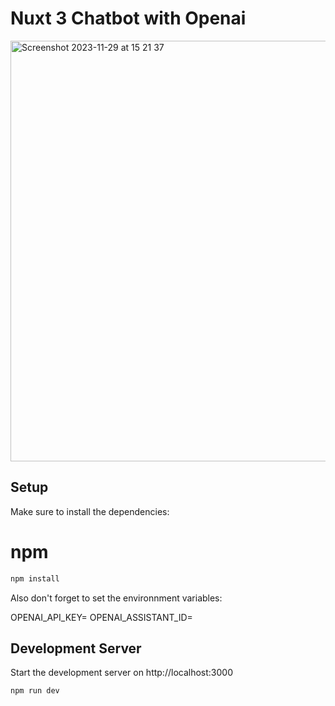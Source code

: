 # Nuxt 3 Chatbot with Openai

<img width="673" alt="Screenshot 2023-11-29 at 15 21 37" src="https://github.com/Stev24/chatBot-chatGPT/assets/8513106/60bc81ca-77a1-4e80-a83d-91a8fb84e5b2">


## Setup

Make sure to install the dependencies:

# npm

```bash
npm install
```

Also don't forget to set the environnment variables: 

OPENAI_API_KEY=
OPENAI_ASSISTANT_ID=


## Development Server

Start the development server on http://localhost:3000

```bash
npm run dev
```


